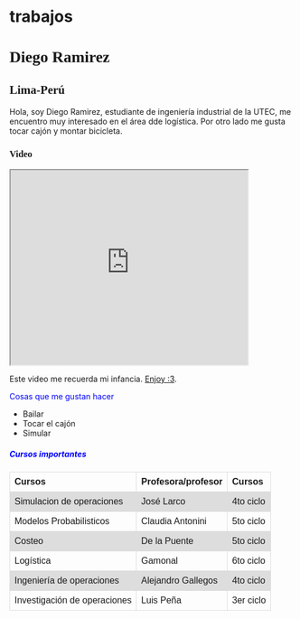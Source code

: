 # trabajos
<html>
<head>

<h1 style="font-family:verdana;">Diego Ramirez</h1>
<h2 style="font-family:verdana;">Lima-Perú</h2>
<p>Hola, soy Diego Ramirez, estudiante de ingeniería industrial de la UTEC, me encuentro muy interesado en el área dde logística. Por otro lado me gusta tocar cajón y montar bicicleta.</p>


<h3 style="font-family:verdana;"> Video</h3>

<body>

<iframe width="420" height="345" src="https://www.youtube.com/embed/tgbNymZ7vqY">
</iframe>

<body>

<p>
Este video me recuerda mi infancia. 
<a href="https://www.youtube.com/embed/tgbNymZ7vqY" target="_blank"> Enjoy :3</a>.
</p>


<p style="color:blue;">Cosas que me gustan hacer</p>

<ul>
  <li>Bailar</li>
  <li>Tocar el cajón</li>
  <li>Simular</li>
</ul>  

<style>
table {
    font-family: arial, sans-serif;
    border-collapse: collapse;
    width: 100%;
}

td, th {
    border: 1px solid #dddddd;
    text-align: left;
    padding: 8px;
}

tr:nth-child(even) {
    background-color: #dddddd;
}
</style>
</head>
<body>

<h5 style="color:blue;">Cursos importantes</h5>

<table>
  <tr>
    <th>Cursos</th>
    <th>Profesora/profesor</th>
    <th>Cursos</th>
  </tr>
  <tr>
    <td>Simulacion de operaciones</td>
    <td>José Larco</td>
    <td>4to ciclo</td>
  </tr>
  <tr>
    <td>Modelos Probabilisticos</td>
    <td>Claudia Antonini</td>
    <td>5to ciclo</td>
  </tr>
  <tr>
    <td>Costeo</td>
    <td>De la Puente</td>
    <td>5to ciclo</td>
  </tr>
  <tr>
    <td>Logística</td>
    <td>Gamonal</td>
    <td>6to ciclo</td>
  </tr>
  <tr>
    <td>Ingeniería de operaciones</td>
    <td>Alejandro Gallegos</td>
    <td>4to ciclo</td>
  </tr>
  <tr>
    <td>Investigación de operaciones</td>
    <td>Luis Peña</td>
    <td>3er ciclo</td>
  </tr>
</table>


</body>
</html>
